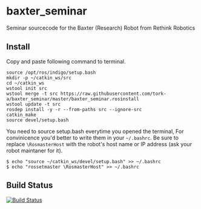 baxter_seminar
==============

Seminar sourcecode for the Baxter (Research) Robot from Rethink Robotics

## Install

Copy and paste following command to terminal.
```
source /opt/ros/indigo/setup.bash
mkdir -p ~/catkin_ws/src
cd ~/catkin_ws
wstool init src
wstool merge -t src https://raw.githubusercontent.com/tork-a/baxter_seminar/master/baxter_seminar.rosinstall
wstool update -t src
rosdep install -y -r --from-paths src --ignore-src
catkin_make
source devel/setup.bash
```

You need to source setup.bash everytime you opened the terminal, For convinicence you'd better to write them in your `~/.bashrc`. Be sure to replace `\RosmasterHost` with the robot's host name or IP address (ask your robot maintaner for it).

```
$ echo "source ~/catkin_ws/devel/setup.bash" >> ~/.bashrc
$ echo "rossetmaster \RosmasterHost" >> ~/.bashrc
```

## Build Status

[![Build Status](https://travis-ci.org/tork-a/baxter_seminar.svg?branch=master)](https://travis-ci.org/tork-a/baxter_seminar)

